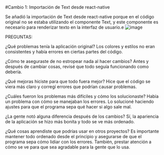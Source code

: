 #Cambio 1: Importación de Text desde react-native

Se añadió la importación de Text desde react-native porque en el código original no se estaba utilizando el componente Text, y este componente es necesario para renderizar texto en la interfaz de usuario.e
![image](https://github.com/Lcandres16/my-app/assets/116099973/c622a62e-b13c-4eda-9e5b-756efaf1c4c6)


PREGUNTAS:

¿Qué problemas tenía la aplicación original?
Los colores y estilos no eran consistentes y había errores en ciertas partes del código.

¿Cómo te aseguraste de no estropear nada al hacer cambios?
Antes y después de cambiar cosas, revisé que todo seguía funcionando como debería.

¿Qué mejoras hiciste para que todo fuera mejor?
Hice que el código se viera más claro y corregí errores que podrían causar problemas.

¿Cuáles fueron los problemas más difíciles y cómo los solucionaste?
Había un problema con cómo se manejaban los errores. Lo solucioné haciendo ajustes para que el programa sepa qué hacer si algo sale mal.

¿La gente notó alguna diferencia después de los cambios?
Sí, la apariencia de la aplicación se hizo más bonita y todo se ve más ordenado.

¿Qué cosas aprendiste que podrías usar en otros proyectos?
Es importante mantener todo ordenado desde el principio y asegurarse de que el programa sepa cómo lidiar con los errores. También, prestar atención a cómo se ve para que sea agradable para la gente que lo usa.

